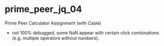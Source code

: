 # prime_peer_jq_04
Prime Peer Calculator Assignment (with Casie)
- not 100% debugged, some NaN appear with certain click combinations (e.g. multiple operators without numbers). 
